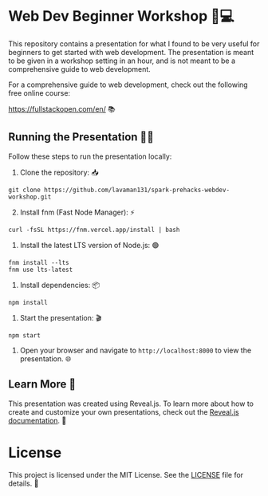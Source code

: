 # Web Dev Beginner Workshop 🚀💻

This repository contains a presentation for what I found to be very useful for beginners to get started with web development. The presentation is meant to be given in a workshop setting in an hour, and is not meant to be a comprehensive guide to web development.

For a comprehensive guide to web development, check out the following free online course:

https://fullstackopen.com/en/ 📚

## Running the Presentation 🏃‍♂️

Follow these steps to run the presentation locally:

1. Clone the repository: 📥
  
```
git clone https://github.com/lavaman131/spark-prehacks-webdev-workshop.git
```

2. Install fnm (Fast Node Manager): ⚡

```
curl -fsSL https://fnm.vercel.app/install | bash
```

1. Install the latest LTS version of Node.js: 🟢

```
fnm install --lts
fnm use lts-latest
```

1. Install dependencies: 📦

```
npm install
```

1. Start the presentation: 🎬

```
npm start
```

1. Open your browser and navigate to `http://localhost:8000` to view the presentation. 🌐

## Learn More 🧠

This presentation was created using Reveal.js. To learn more about how to create and customize your own presentations, check out the [Reveal.js documentation](https://revealjs.com/). 🎨

# License

This project is licensed under the MIT License. See the [LICENSE](LICENSE) file for details. 📄
